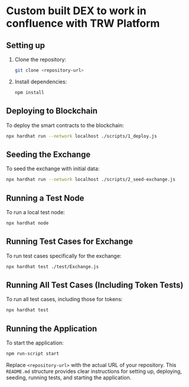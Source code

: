 
# Custom built DEX to work in confluence with TRW Platform

## Setting up

1. Clone the repository:
   ```bash
   git clone <repository-url>
   ```
2. Install dependencies:
   ```bash
   npm install
   ```

## Deploying to Blockchain

To deploy the smart contracts to the blockchain:
```bash
npx hardhat run --network localhost ./scripts/1_deploy.js
```

## Seeding the Exchange

To seed the exchange with initial data:
```bash
npx hardhat run --network localhost ./scripts/2_seed-exchange.js
```

## Running a Test Node

To run a local test node:
```bash
npx hardhat node
```

## Running Test Cases for Exchange

To run test cases specifically for the exchange:
```bash
npx hardhat test ./test/Exchange.js
```

## Running All Test Cases (Including Token Tests)

To run all test cases, including those for tokens:
```bash
npx hardhat test
```

## Running the Application

To start the application:
```bash
npm run-script start
```

Replace `<repository-url>` with the actual URL of your repository. This `README.md` structure provides clear instructions for setting up, deploying, seeding, running tests, and starting the application.
